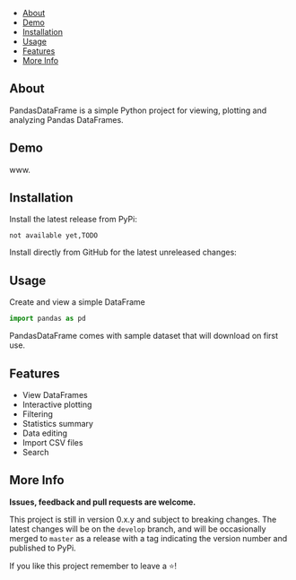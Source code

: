 - [About](#about)
- [Demo](#demo)
- [Installation](#installation)
- [Usage](#usage)
- [Features](#features)
- [More Info](#more-info)

## About

PandasDataFrame is a simple Python project for  viewing, plotting and analyzing Pandas DataFrames.

## Demo

www.

## Installation

Install the latest release from PyPi:

```shell
not available yet,TODO
```

Install directly from GitHub for the latest unreleased changes:


## Usage

Create and view a simple DataFrame

```python
import pandas as pd

```

PandasDataFrame comes with sample dataset that will download on first use. 


## Features

- View DataFrames 
- Interactive plotting
- Filtering
- Statistics summary
- Data editing 
- Import CSV files 
- Search 

## More Info

**Issues, feedback and pull requests are welcome.**

This project is still in version 0.x.y and subject to breaking changes. The latest changes will be on the `develop` branch, and will be occasionally merged to `master` as a release with a tag indicating the version number and published to PyPi.

If you like this project remember to leave a ⭐! 
